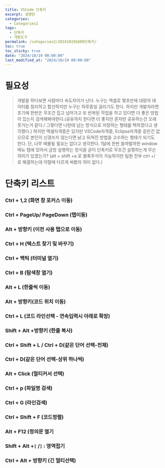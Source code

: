 ```yaml
---
title: VSCode 단축키
excerpt: 설명란
categories:
  - Categories2
tags:
  - 단축키
  - 개발도구
permalink: /categories2/202410191609단축키/
toc: true
toc_sticky: true
date: "2024/10/19 00:00:00"
last_modified_at: "2024/10/19 00:00:00"
---
```

# 필요성
> 개발을 하다보면 사람마다 속도차이가 난다. 누구는 엑셀로 몇초만에 대량의 데이터를 정리하고 합산하지만 누구는 하루종일 걸리기도 한다. 하지만 개발자라면 초기에 한번은 무조건 집고 넘어가고 또 반복된 작업을 하고 있다면 더 좋은 방법이 있는지 검색해봐야한다.(공유까지 한다면 더 좋지만 혼자만 공유하는건 오래 못가는거 같다./ 그렇다면 나한테 남는 방식으로 저장하는 형태를 택하겠다고 생각했다.) 
> 하지만 엑셀자격증은 있지만 VSCode자격증, Eclipse자격증 같은건 없으므로 본인이 신경쓰지 않는다면 낡고 뒤쳐진 방법을 고수하는 형태가 되기도 한다.
> 단, 너무 매몰될 필요는 없다고 생각한다. 1달에 한번 쓸까말까한 window메뉴 탭에 있어서 금방 실행하는 방식을 굳이 단축키로 무조건 실행하는게 무슨 의미가 있겠는가?
> (alt + shift +a 로 블록주석이 가능하지만 팀원 전부 ctrl +/ 로 해결하는데 이럴때 다르게 써봤자 의미 없다.)
# 단축키 리스트

### Ctrl + 1,2 (화면 창 포커스 이동)
### Ctrl + PageUp/ PageDown (탭이동)
### Alt + 방향키 (이전 사용 탭으로 이동)


### Ctrl + H (텍스트 찾기 및 바꾸기)
### Ctrl + 백틱 (터미널 열기) 
### Ctrl + B (탐색창 열기)
### Alt + L (한줄씩 이동)
### Alt + 방향키(코드 위치 이동)
### Ctrl + L (코드 라인선택 - 연속입력시 아래로 확장)
### Shift + Alt +방향키 (한줄 복사)
### Ctrl + Shift + L  / Ctrl + D(같은 단어 선택-전체)
### Ctrl + D(같은 단어 선택-상위 하나씩)
### Alt + Click (멀티커서 선택)
### Ctrl + p (파일명 검색)
### Ctrl + G (라인검색)
### Ctrl + Shift + F (코드정렬)
### Alt + F12 (정의문 열기
### Shift + Alt +`[` /`]`  : 영역접기



###  Ctrl + Alt + 방향키 (긴 멀티선택)